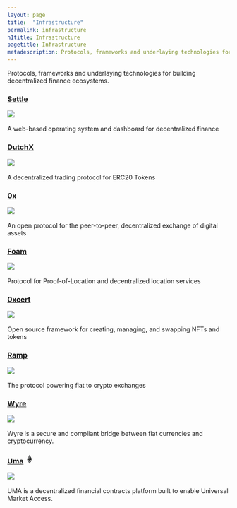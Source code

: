 ```yaml
---
layout: page
title:  "Infrastructure"
permalink: infrastructure
h1title: Infrastructure
pagetitle: Infrastructure  
metadescription: Protocols, frameworks and underlaying technologies for building decentralized finance ecosystems.
---
```


Protocols, frameworks and underlaying technologies for building decentralized finance ecosystems.

### [Settle](https://settle.finance/)

![](//image.thum.io/get/width/500/crop/600/https://settle.finance/)

A web-based operating system and dashboard for decentralized finance

### [DutchX](https://dutchx-rinkeby.d.exchange/)

![](//image.thum.io/get/width/500/crop/600/https://dutchx-rinkeby.d.exchange/)

A decentralized trading protocol for ERC20 Tokens

### [0x](https://0x.org/)

![](//image.thum.io/get/width/500/crop/600/https://0x.org/)

An open protocol for the peer-to-peer, decentralized exchange of digital assets

### [Foam](https://foam.space/)

![](//image.thum.io/get/width/500/crop/600/https://foam.space/)

Protocol for Proof-of-Location and decentralized location services

### [0xcert](https://0xcert.org/)

![](//image.thum.io/get/width/500/crop/600/https://0xcert.org/)

Open source framework for creating, managing, and swapping NFTs and tokens

### [Ramp](https://ramp.network/)

![](//image.thum.io/get/width/500/crop/600/https://ramp.network/)

The protocol powering fiat to crypto exchanges

### [Wyre](https://www.sendwyre.com/)

![](//image.thum.io/get/width/500/crop/600/https://www.sendwyre.com/)

Wyre is a secure and compliant bridge between fiat currencies and cryptocurrency.

### [Uma](https://umaproject.org/) ![](/images/ether.png)

![](//image.thum.io/get/width/500/crop/600/https://umaproject.org/)

UMA is a decentralized financial contracts platform built to enable Universal Market Access.
